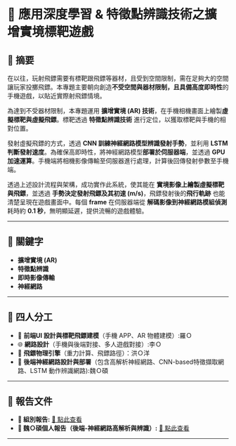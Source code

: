 # 🏹 應用深度學習 & 特徵點辨識技術之擴增實境標靶遊戲

## 📌 摘要
在以往，玩射飛鏢需要有標靶跟飛鏢等器材，且受到空間限制，需在足夠大的空間讓玩家投擲飛鏢。本專題主要朝向創造**不受空間與器材限制，且具備高度即時性**的手機遊戲，以貼近實際射飛鏢情境。

為達到不受器材限制，本專題運用 **擴增實境 (AR) 技術**，在手機相機畫面上繪製**虛擬標靶與虛擬飛鏢**。標靶透過 **特徵點辨識技術** 進行定位，以獲取標靶與手機的相對位置。

發射虛擬飛鏢的方式，透過 **CNN 訓練神經網路模型辨識發射手勢**，並利用 **LSTM 判斷發射速度**。為確保高即時性，將神經網路模型**部署於伺服器端**，並透過 **GPU 加速運算**。手機端將相機影像傳輸至伺服器進行處理，計算後回傳發射參數至手機端。

透過上述設計流程與架構，成功實作此系統，使其能在 **實境影像上繪製虛擬標靶與飛鏢**，並透過 **手勢決定發射飛鏢及其初速 (m/s)**，飛鏢發射後的**飛行軌跡** 也能清楚呈現在遊戲畫面中。每個 **frame** 在伺服器端從 **解碼影像到神經網路模組偵測** 耗時約 **0.1 秒**，無明顯延遲，提供流暢的遊戲體驗。

---

## 🔑 關鍵字
- **擴增實境 (AR)**
- **特徵點辨識**
- **即時影像傳輸**
- **神經網路**


---

## 👥 四人分工
- 🎨 **前端UI 設計與標靶飛鏢建模**（手機 APP、AR 物體建模）:羅Ｏ
- 🌐 **網路設計**（手機與後端對接、多⼈遊戲對接）:李Ｏ
- 🏹 **飛鏢物理引擎**（重力計算、飛鏢路徑）：洪Ｏ洋
- 🧠 **後端神經網路設計與部署**（包含高解析神經網路、CNN-based特徵擷取網路、LSTM 動作辨識網路):魏Ｏ碩

---

## 📑 報告文件
- **📘 組別報告:** [🔗 點此查看](https://drive.google.com/file/d/1PHsOAP4BDYN_QiMHhDTvzju7SSnyQUmw/view?usp=sharing)  
- **📗 魏Ｏ碩個人報告（後端-神經網路高解析與辨識）:** [🔗 點此查看](https://drive.google.com/file/d/1eAMZauSMhtNTEae4AX0CaJ-Vt5Q4fNzs/view?usp=sharing)

---
